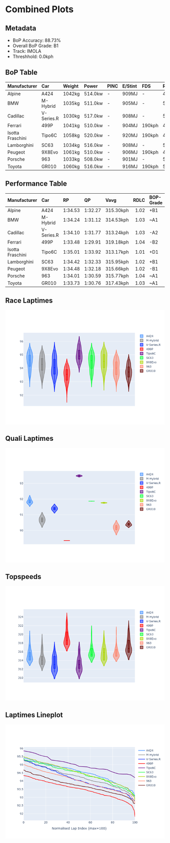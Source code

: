 # Combined Plots

## Metadata

- BoP Accuracy: 88.73%
- Overall BoP Grade: B1
- Track: IMOLA
- Threshhold: 0.0kph

## BoP Table
| Manufacturer     | Car        | Weight   | Power   | PINC   | E/Stint   | FDS    | RDP    | QDP     | TDP    |
|:-----------------|:-----------|:---------|:--------|:-------|:----------|:-------|:-------|:--------|:-------|
| Alpine           | A424       | 1042kg   | 514.0kw | -      | 909MJ     | -      | 46.25% | 100.00% | 13.95% |
| BMW              | M-Hybrid   | 1035kg   | 511.0kw | -      | 905MJ     | -      | 54.22% | 40.00%  | 10.62% |
| Cadillac         | V-Series.R | 1030kg   | 517.0kw | -      | 908MJ     | -      | 53.20% | 66.67%  | 30.73% |
| Ferrari          | 499P       | 1041kg   | 510.0kw | -      | 904MJ     | 190kph | 46.66% | 20.00%  | 11.63% |
| Isotta Fraschini | Tipo6C     | 1058kg   | 520.0kw | -      | 920MJ     | 190kph | 45.31% | 66.67%  | 41.77% |
| Lamborghini      | SC63       | 1034kg   | 516.0kw | -      | 908MJ     | -      | 53.69% | 33.33%  | 14.95% |
| Peugeot          | 9X8Evo     | 1061kg   | 510.0kw | -      | 906MJ     | 190kph | 49.25% | 50.00%  | 18.03% |
| Porsche          | 963        | 1033kg   | 508.0kw | -      | 901MJ     | -      | 52.04% | 42.86%  | 3.54%  |
| Toyota           | GR010      | 1060kg   | 516.0kw | -      | 916MJ     | 190kph | 54.63% | 50.00%  | 8.80%  |

## Performance Table
| Manufacturer     | Car        | RP      | QP      | Vavg      |   RDLC | BOP-Grade   | Match   |
|:-----------------|:-----------|:--------|:--------|:----------|-------:|:------------|:--------|
| Alpine           | A424       | 1:34.53 | 1:32.27 | 315.30kph |   1.02 | +B1         | 87.57%  |
| BMW              | M-Hybrid   | 1:34.24 | 1:31.12 | 314.53kph |   1.03 | ~A1         | 96.98%  |
| Cadillac         | V-Series.R | 1:34.10 | 1:31.77 | 313.24kph |   1.03 | -A2         | 93.52%  |
| Ferrari          | 499P       | 1:33.48 | 1:29.91 | 319.18kph |   1.04 | -B2         | 84.97%  |
| Isotta Fraschini | Tipo6C     | 1:35.01 | 1:33.92 | 313.17kph |   1.01 | +D1         | 65.52%  |
| Lamborghini      | SC63       | 1:34.42 | 1:32.33 | 315.95kph |   1.02 | +B1         | 89.91%  |
| Peugeot          | 9X8Evo     | 1:34.48 | 1:32.18 | 315.66kph |   1.02 | -B1         | 85.86%  |
| Porsche          | 963        | 1:34.01 | 1:30.59 | 315.77kph |   1.04 | ~A1         | 98.24%  |
| Toyota           | GR010      | 1:33.73 | 1:30.76 | 317.43kph |   1.03 | ~A1         | 95.98%  |

## Race Laptimes
![Race Laptimes](images/race_violin.png)

## Quali Laptimes
![Quali Laptimes](images/quali_violin.png)

## Topspeeds
![Topspeeds](images/topspeed_violin.png)

## Laptimes Lineplot
![Laptimes Lineplot](images/laptime_line.png)

